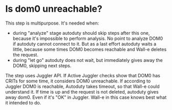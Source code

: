 # Is dom0 unreachable?

This step is multipurpose. It's needed when:
* during "analyze" stage autoduty should skip steps after this one, because it's impossible to perform analysis. No point to analyze DOM0 if autoduty cannot connect to it. But as a last effort autoduty waits a little, because some times DOM0 becomes reachable and Wall-e deletes the request.
* during "let go" autoduty does not wait, but immediately gives away the DOM0, skipping next steps.

The step uses Juggler API. If Active Juggler checks show that DOM0 has CRITs for some time, it considers DOM0 unreachable.
If according to Juggler DOM0 is reachable, Autoduty takes timeout, so that Wall-e could understand it.
If time is up and the request is not deleted, autoduty gives away dom0.
Even if it's "OK" in Juggler. Wall-e in this case knows best what it intended to do.
